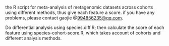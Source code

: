 the R script for meta-analysis of metagenomic datasets across cohorts using different methods, thus give each feature a score. if you have any problems, please contact gaojie @994856235@qq.com.

Do differential analysis using species.diff.R; then calculate the score of each feature using species-cohort-score.R, which takes account of cohorts and different analysis methods.
